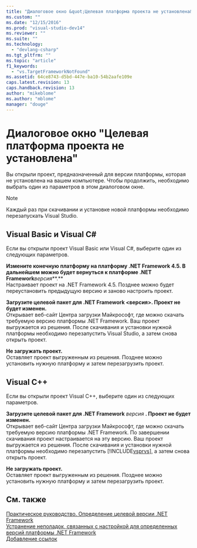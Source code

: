```yaml
---
title: "Диалоговое окно &quot;Целевая платформа проекта не установлена&quot; | Microsoft Docs"
ms.custom: ""
ms.date: "12/15/2016"
ms.prod: "visual-studio-dev14"
ms.reviewer: ""
ms.suite: ""
ms.technology: 
  - "devlang-csharp"
ms.tgt_pltfrm: ""
ms.topic: "article"
f1_keywords: 
  - "vs.TargetFrameworkNotFound"
ms.assetid: 64ce8743-d5bd-447e-ba10-54b2aafe109e
caps.latest.revision: 13
caps.handback.revision: 13
author: "mikeblome"
ms.author: "mblome"
manager: "douge"
---
```

# Диалоговое окно &quot;Целевая платформа проекта не установлена&quot;
Вы открыли проект, предназначенный для версии платформы, которая не установлена на вашем компьютере. Чтобы продолжить, необходимо выбрать один из параметров в этом диалоговом окне.  
  
> [!NOTE]
>  Каждый раз при скачивании и установке новой платформы необходимо перезапускать Visual Studio.  
  
## Visual Basic и Visual C\#  
 Если вы открыли проект Visual Basic или Visual C\#, выберите один из следующих параметров.  
  
 **Измените конечную платформу на платформу .NET Framework 4.5. В дальнейшем можно будет вернуться к платформе .NET Framework***версия***.**  
 Настраивает проект на .NET Framework 4.5. Позднее можно будет переустановить предыдущую версию и заново настроить проект.  
  
 **Загрузите целевой пакет для .NET Framework \<версия\>. Проект не будет изменен.**  
 Открывает веб\-сайт Центра загрузки Майкрософт, где можно скачать требуемую версию платформы .NET Framework. Ваш проект выгружается из решения. После скачивания и установки нужной платформы необходимо перезапустить Visual Studio, а затем снова открыть проект.  
  
 **Не загружать проект.**  
 Оставляет проект выгруженным из решения. Позднее можно установить нужную платформу и затем перезагрузить проект.  
  
## Visual C\+\+  
 Если вы открыли проект Visual C\+\+, выберите один из следующих параметров.  
  
 **Загрузите целевой пакет для .NET Framework** *версия* **. Проект не будет изменен.**  
 Открывает веб\-сайт Центра загрузки Майкрософт, где можно скачать требуемую версию платформы .NET Framework. По завершении скачивания проект настраивается на эту версию. Ваш проект выгружается из решения. После скачивания и установки нужной платформы необходимо перезапустить [!INCLUDE[vsprvs](../assembler/masm/includes/vsprvs_md.md)], а затем снова открыть проект.  
  
 **Не загружать проект.**  
 Оставляет проект выгруженным из решения. Позднее можно установить нужную платформу и затем перезагрузить проект.  
  
## См. также  
 [Практическое руководство. Определение целевой версии .NET Framework](../Topic/How%20to:%20Target%20a%20Version%20of%20the%20.NET%20Framework.md)   
 [Устранение неполадок, связанных с настройкой для определенных версий платформы .NET Framework](../Topic/Troubleshooting%20.NET%20Framework%20Targeting%20Errors.md)   
 [Добавление ссылок](../ide/adding-references-in-visual-cpp-projects.md)
